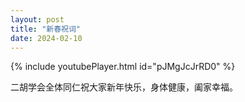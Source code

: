 ```yaml
---
layout: post
title: "新春祝词"
date: 2024-02-10
---
```

{% include youtubePlayer.html id="pJMgJcJrRD0" %}

二胡学会全体同仁祝大家新年快乐，身体健康，阖家幸福。
<!--more-->